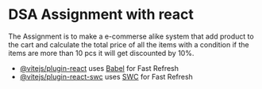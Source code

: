 # DSA Assignment with react

The Assignment is to make a e-commerse alike system that add product to the cart and calculate the total price of all the items with a condition if the items are more than 10 pcs it will get discounted by 10%.

- [@vitejs/plugin-react](https://github.com/vitejs/vite-plugin-react/blob/main/packages/plugin-react/README.md) uses [Babel](https://babeljs.io/) for Fast Refresh
- [@vitejs/plugin-react-swc](https://github.com/vitejs/vite-plugin-react-swc) uses [SWC](https://swc.rs/) for Fast Refresh
